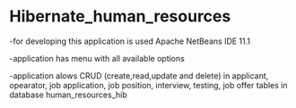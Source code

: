 # Hibernate_human_resources
-for developing this application is used Apache NetBeans IDE 11.1

-application has menu with all available options

-application alows CRUD (create,read,update and delete) in applicant, opearator, job application, job position, interview, testing, job offer tables in database human_resources_hib
